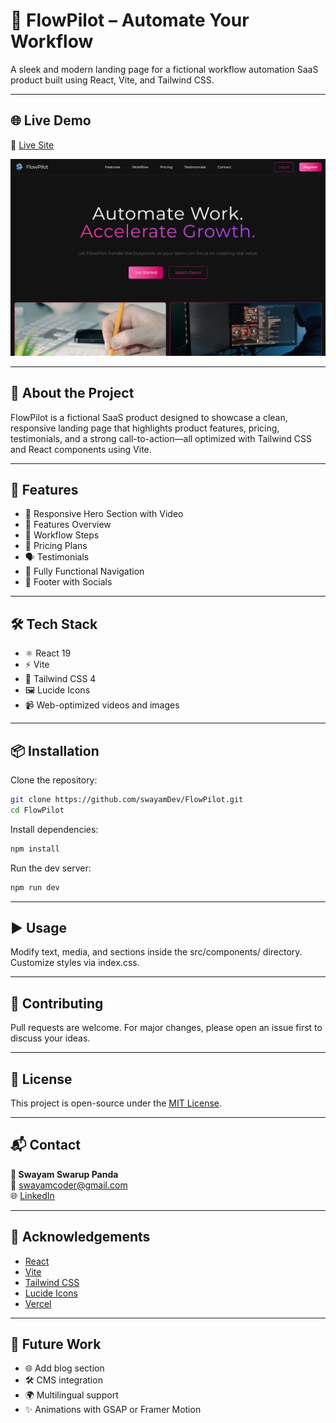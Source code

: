 # 🚀 FlowPilot – Automate Your Workflow

A sleek and modern landing page for a fictional workflow automation SaaS product built using React, Vite, and Tailwind CSS.

---

## 🌐 Live Demo

🔗 [Live Site](https://flowpilot-chi.vercel.app/)

![FlowPilot Landing Page Screenshot](/public/screenshot.png)

---

## 📖 About the Project

FlowPilot is a fictional SaaS product designed to showcase a clean, responsive landing page that highlights product features, pricing, testimonials, and a strong call-to-action—all optimized with Tailwind CSS and React components using Vite.

---

## 🎯 Features

- 🌟 Responsive Hero Section with Video
- 🔧 Features Overview
- 🔁 Workflow Steps
- 💸 Pricing Plans
- 🗣️ Testimonials
- 🔗 Fully Functional Navigation
- 🦶 Footer with Socials

---

## 🛠️ Tech Stack

- ⚛️ React 19
- ⚡ Vite
- 🎨 Tailwind CSS 4
- 🖼️ Lucide Icons
- 📹 Web-optimized videos and images

---

## 📦 Installation

Clone the repository:

```bash
git clone https://github.com/swayamDev/FlowPilot.git
cd FlowPilot
```

Install dependencies:

```bash
npm install
```

Run the dev server:

```bash
npm run dev
```

---

## ▶️ Usage

Modify text, media, and sections inside the src/components/ directory. Customize styles via index.css.

---

## 🤝 Contributing

Pull requests are welcome. For major changes, please open an issue first to discuss your ideas.

---

## 📄 License

This project is open-source under the [MIT License](LICENSE).

---

## 📬 Contact

**💼 Swayam Swarup Panda**  
📧 swayamcoder@gmail.com  
🌐 [LinkedIn](https://www.linkedin.com/in/swayam-webdev/)

---

## 🎉 Acknowledgements

- [React](https://reactjs.org)
- [Vite](https://vitejs.dev)
- [Tailwind CSS](https://tailwindcss.com)
- [Lucide Icons](https://lucide.dev)
- [Vercel](https://vercel.com)

---

## 🔮 Future Work

- 🌐 Add blog section
- 🛠️ CMS integration
- 🌍 Multilingual support
- ✨ Animations with GSAP or Framer Motion
